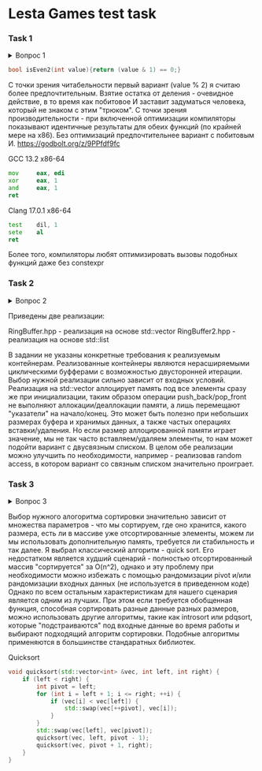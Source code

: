 # Lesta Games test task

### Task 1

<details>
  <summary>Вопрос 1</summary>
    На языке С/С++, написать алгоритм (функцию) определения четности целого числа, который будет аналогичен нижеприведенному по функциональности, но отличен по своей сути.

Объяснить плюсы и минусы обеих реализаций.

C/C++ example:

bool isEven(int value){return value%2==0;}
</details>

```cpp
bool isEven2(int value){return (value & 1) == 0;}
```

С точки зрения читабельности первый вариант (value % 2) я считаю более предпочтительным. Взятие остатка от деления - 
очевидное действие, в то время как побитовое И заставит задуматься человека, который не знаком с этим "трюком".
С точки зрения производительности - при включенной оптимизации компиляторы показывают идентичные результаты для
обеих функций (по крайней мере на x86). Без оптимизаций предпочтительнее вариант с побитовым И.
https://godbolt.org/z/9PPfdf9fc

GCC 13.2 x86-64
```asm
mov     eax, edi
xor     eax, 1
and     eax, 1
ret
```
Clang 17.0.1 x86-64
```asm
test    dil, 1
sete    al
ret
```

Более того, компиляторы любят оптимизировать вызовы подобных функций даже без constexpr 

### Task 2

<details>
  <summary>Вопрос 2</summary>
На языке С++, написать минимум по 2 класса реализовывающих циклический буфер.

Объяснить плюсы и минусы каждой реализации.
</details>

Приведены две реализации:

RingBuffer.hpp - реализация на основе std::vector
RingBuffer2.hpp - реализация на основе std::list

В задании не указаны конкретные требования к реализуемым контейнерам. Реализованные контейнеры являются нерасширяемыми
циклическими буфферами с возможностью двусторонней итерации. Выбор нужной реализации сильно зависит от входных условий.
Реализация на std::vector аллоцирует память под все элементы сразу же при инициализации, таким образом 
операции push_back/pop_front не выполняют аллокации/деаллокации памяти, а лишь перемещают "указатели" на начало/конец.
Это может быть полезно при небольших размерах буфера и хранимых данных, а также частых операциях вставки/удаления.
Но если размер аллоцированной памяти играет значение, мы не так часто вставляем/удаляем элементы, то нам может подойти
вариант с двусвязным списком. В целом обе реализации можно улучшить по необходимости, например - реализовав random access,
в котором вариант со связным списком значительно проиграет.


### Task 3

<details>
  <summary>Вопрос 3</summary>
На языке С/С++, написать функцию, которая быстрее всего (по процессорным тикам) отсортирует данный ей массив чисел.

Массив может быть любого размера со случайным порядком чисел (в том числе и отсортированным).

Объяснить почему вы считаете, что функция соответствует заданным критериям.
</details>

Выбор нужного алогоритма сортировки значительно зависит от множества параметров - что мы сортируем, где оно хранится, 
какого размера, есть ли в массиве уже отсортированные элементы, можем ли мы использовать дополнительную память, 
требуется ли стабильность и так далее. 
Я выбрал классический алгоритм - quick sort.
Его недостатком является худший сценарий - полностью отсортированный массив "сортируется" за O(n^2), 
однако и эту проблему при необходимости можно избежать с помощью рандомизации pivot и/или рандомизации входных данных (не используется в приведенном коде)
Однако по всем остальным характеристикам для нашего сценария является одним из лучших.
При этом если требуется обобщенная функция, способная сортировать разные данные разных размеров, можно использовать
другие алгоритмы, такие как introsort или pdqsort, которые "подстраиваются" под входные данные во время работы
и выбирают подходящий алгоритм сортировки. Подобные алгоритмы применяются в большинстве стандаратных библиотек.

Quicksort
```cpp
void quicksort(std::vector<int> &vec, int left, int right) {
    if (left < right) {
        int pivot = left;
        for (int i = left + 1; i <= right; ++i) {
            if (vec[i] < vec[left]) {
                std::swap(vec[++pivot], vec[i]);
            }
        }
        std::swap(vec[left], vec[pivot]);
        quicksort(vec, left, pivot - 1);
        quicksort(vec, pivot + 1, right);
    }
}
```
